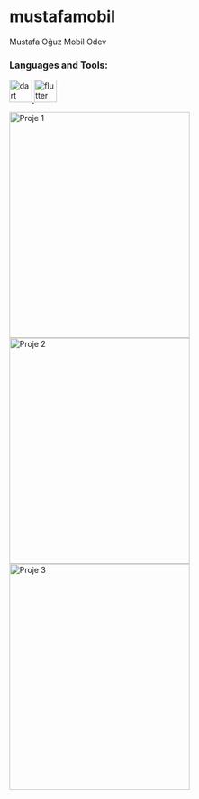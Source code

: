 # mustafamobil
<p>Mustafa Oğuz Mobil Odev</p>
<h3 align="left">Languages and Tools:</h3>
<p align="left"> <a href="https://dart.dev/" target="_blank" rel="noreferrer"> <img src="https://www.vectorlogo.zone/logos/dartlang/dartlang-icon.svg" alt="dart" width="40" height="40"/> </a> <a href="https://flutter.dev/" target="_blank" rel="noreferrer"> <img src="https://www.vectorlogo.zone/logos/flutterio/flutterio-icon.svg" alt="flutter" width="40" height="40"/> </a> </p>
<img src="https://i.hizliresim.com/6yrcony.png" alt="Proje 1" width="320" height="400">
<img src="https://i.hizliresim.com/9o7r57q.png" alt="Proje 2" width="320" height="400">
<img src="https://i.hizliresim.com/ewetx0p.png" alt="Proje 3" width="320" height="400">
